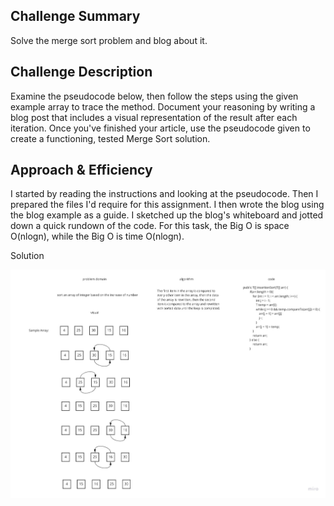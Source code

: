 ## Challenge Summary

Solve the merge sort problem and blog about it.


## Challenge Description

Examine the pseudocode below, then follow the steps using the given example array to trace the method. Document your reasoning by writing a blog post that includes a visual representation of the result after each iteration. Once you've finished your article, use the pseudocode given to create a functioning, tested Merge Sort solution.


## Approach & Efficiency

I started by reading the instructions and looking at the pseudocode. Then I prepared the files I'd require for this assignment. I then wrote the blog using the blog example as a guide. I sketched up the blog's whiteboard and jotted down a quick rundown of the code. For this task, the Big O is space O(nlogn), while the Big O is time O(nlogn).

Solution

![challenge27](./challenge27.jpg)
